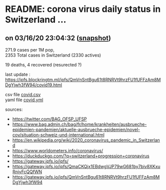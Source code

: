 # README: corona virus daily status in Switzerland ...

## on 03/16/20 23:04:32 ([snapshot](https://ipfs.io/ipfs/QmaCKQjx1EBdwgVJP79wG681by7biv8XKxuRnjyFcQQfWN))

 271.9 cases per 1M pop,<br>
 2353 Total cases in Switzerland (2330 actives)

 19 deaths,
 4 recovered (resurected ?)

last update : <https://ipfs.blockringtm.ml/ipfs/QmVnSntBgu61t8RNRVt9hrzFU1fUFFzAm8MDgYjwh3fW94/covid19.html>

 csv file [covid.csv](covid.csv)<br>
 yaml file [covid.yml](covid.yml)

sources:
  - <https://twitter.com/BAG_OFSP_UFSP>
  - <https://www.bag.admin.ch/bag/fr/home/krankheiten/ausbrueche-epidemien-pandemien/aktuelle-ausbrueche-epidemien/novel-cov/situation-schweiz-und-international.html>
  - <https://en.wikipedia.org/wiki/2020_coronavirus_pandemic_in_Switzerland>
  - <https://www.worldometers.info/coronavirus/>
  - <https://duckduckgo.com/?q=switzerland+progression+coronavirus>
  - <https://gateway.ipfs.io/ipfs/>
  - <https://gateway.ipfs.io/ipfs/QmaCKQjx1EBdwgVJP79wG681by7biv8XKxuRnjyFcQQfWN>
  - <https://gateway.ipfs.io/ipfs/QmVnSntBgu61t8RNRVt9hrzFU1fUFFzAm8MDgYjwh3fW94>
  

